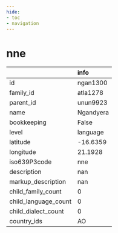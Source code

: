 ```yaml
---
hide:
- toc
- navigation
---
```

# nne
|                      | info      |
|:---------------------|:----------|
| id                   | ngan1300  |
| family_id            | atla1278  |
| parent_id            | unun9923  |
| name                 | Ngandyera |
| bookkeeping          | False     |
| level                | language  |
| latitude             | -16.6359  |
| longitude            | 21.1928   |
| iso639P3code         | nne       |
| description          | nan       |
| markup_description   | nan       |
| child_family_count   | 0         |
| child_language_count | 0         |
| child_dialect_count  | 0         |
| country_ids          | AO        |